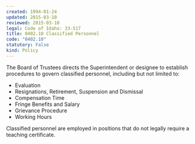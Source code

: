 ```yaml
---
created: 1994-01-24
updated: 2015-03-10
reviewed: 2015-03-10
legal: Code of Idaho: 33-517
title: 0402.10 Classified Personnel
code: "0402.10"
statutory: False
kind: Policy
---
```


The Board of Trustees directs the Superintendent or designee to establish procedures to govern classified personnel, including but not limited to:

- Evaluation
- Resignations, Retirement, Suspension and Dismissal
- Compensation Time
- Fringe Benefits and Salary
- Grievance Procedure
- Working Hours

Classified personnel are employed in positions that do not legally require a teaching certificate.
